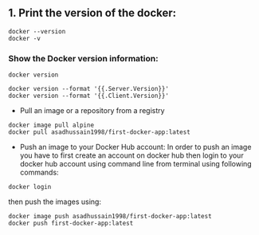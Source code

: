 ## 1. Print the version of the docker:
```
docker --version
docker -v
```
### Show the Docker version information:
```
docker version

docker version --format '{{.Server.Version}}'
docker version --format '{{.Client.Version}}'
```
- Pull an image or a repository from a registry
```
docker image pull alpine
docker pull asadhussain1998/first-docker-app:latest
```
- Push an image to your Docker Hub account:
In order to push an image you have to first create an account on docker hub then login to your docker hub account using command line from terminal using following commands:
```
docker login
```
then push the images using:
```
docker image push asadhussain1998/first-docker-app:latest
docker push first-docker-app:latest
```
